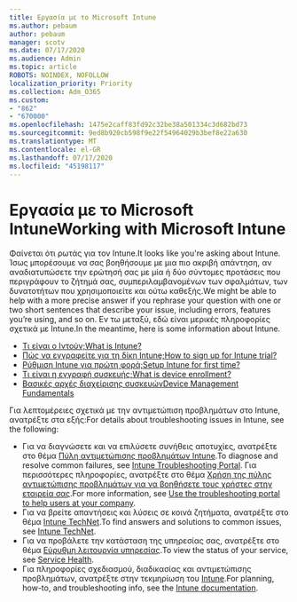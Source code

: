 ```yaml
---
title: Εργασία με το Microsoft Intune
ms.author: pebaum
author: pebaum
manager: scotv
ms.date: 07/17/2020
ms.audience: Admin
ms.topic: article
ROBOTS: NOINDEX, NOFOLLOW
localization_priority: Priority
ms.collection: Adm_O365
ms.custom:
- "862"
- "670000"
ms.openlocfilehash: 1475e2caff83fd92c32be38a501334c3d682bd73
ms.sourcegitcommit: 9ed8b920cb598f9e22f54964029b3bef8e22a630
ms.translationtype: MT
ms.contentlocale: el-GR
ms.lasthandoff: 07/17/2020
ms.locfileid: "45198117"
---
```

# <a name="working-with-microsoft-intune"></a><span data-ttu-id="73289-102">Εργασία με το Microsoft Intune</span><span class="sxs-lookup"><span data-stu-id="73289-102">Working with Microsoft Intune</span></span>

<span data-ttu-id="73289-103">Φαίνεται ότι ρωτάς για τον Intune.</span><span class="sxs-lookup"><span data-stu-id="73289-103">It looks like you're asking about Intune.</span></span> <span data-ttu-id="73289-104">Ίσως μπορέσουμε να σας βοηθήσουμε με μια πιο ακριβή απάντηση, αν αναδιατυπώσετε την ερώτησή σας με μία ή δύο σύντομες προτάσεις που περιγράφουν το ζήτημά σας, συμπεριλαμβανομένων των σφαλμάτων, των δυνατοτήτων που χρησιμοποιείτε και ούτω καθεξής.</span><span class="sxs-lookup"><span data-stu-id="73289-104">We might be able to help with a more precise answer if you rephrase your question with one or two short sentences that describe your issue, including errors, features you’re using, and so on.</span></span> <span data-ttu-id="73289-105">Εν τω μεταξύ, εδώ είναι μερικές πληροφορίες σχετικά με Intune.</span><span class="sxs-lookup"><span data-stu-id="73289-105">In the meantime, here is some information about Intune.</span></span>

- [<span data-ttu-id="73289-106">Τι είναι ο Ιντούν;</span><span class="sxs-lookup"><span data-stu-id="73289-106">What is Intune?</span></span>](https://docs.microsoft.com/intune/what-is-intune)
- [<span data-ttu-id="73289-107">Πώς να εγγραφείτε για τη δίκη Intune;</span><span class="sxs-lookup"><span data-stu-id="73289-107">How to sign up for Intune trial?</span></span>](https://docs.microsoft.com/intune/free-trial-sign-up)
- [<span data-ttu-id="73289-108">Ρύθμιση Intune για πρώτη φορά;</span><span class="sxs-lookup"><span data-stu-id="73289-108">Setup Intune for first time?</span></span>](https://docs.microsoft.com/intune/setup-steps)
- [<span data-ttu-id="73289-109">Τι είναι η εγγραφή συσκευής;</span><span class="sxs-lookup"><span data-stu-id="73289-109">What is device enrollment?</span></span>](https://docs.microsoft.com/intune/device-enrollment)
- [<span data-ttu-id="73289-110">Βασικές αρχές διαχείρισης συσκευών</span><span class="sxs-lookup"><span data-stu-id="73289-110">Device Management Fundamentals</span></span>](https://docs.microsoft.com/mem/intune/fundamentals/)

<span data-ttu-id="73289-111">Για λεπτομέρειες σχετικά με την αντιμετώπιση προβλημάτων στο Intune, ανατρέξτε στα εξής:</span><span class="sxs-lookup"><span data-stu-id="73289-111">For details about troubleshooting issues in Intune, see the following:</span></span>

- <span data-ttu-id="73289-112">Για να διαγνώσετε και να επιλύσετε συνήθεις αποτυχίες, ανατρέξτε στο θέμα [Πύλη αντιμετώπισης προβλημάτων Intune](https://aka.ms/intunetroubleshooting).</span><span class="sxs-lookup"><span data-stu-id="73289-112">To diagnose and resolve common failures, see  [Intune Troubleshooting Portal](https://aka.ms/intunetroubleshooting).</span></span> <span data-ttu-id="73289-113">Για περισσότερες πληροφορίες, ανατρέξτε στο θέμα [Χρήση της πύλης αντιμετώπισης προβλημάτων για να βοηθήσετε τους χρήστες στην εταιρεία σας](https://docs.microsoft.com/intune/help-desk-operators).</span><span class="sxs-lookup"><span data-stu-id="73289-113">For more information, see [Use the troubleshooting portal to help users at your company](https://docs.microsoft.com/intune/help-desk-operators).</span></span>
- <span data-ttu-id="73289-114">Για να βρείτε απαντήσεις και λύσεις σε κοινά ζητήματα, ανατρέξτε στο θέμα [Intune TechNet](https://aka.ms/intuneforums).</span><span class="sxs-lookup"><span data-stu-id="73289-114">To find answers and solutions to common issues, see [Intune TechNet](https://aka.ms/intuneforums).</span></span>
- <span data-ttu-id="73289-115">Για να προβάλετε την κατάσταση της υπηρεσίας σας, ανατρέξτε στο θέμα [Εύρυθμη λειτουργία υπηρεσίας](https://portal.office.com/AdminPortal/Home#/servicehealth).</span><span class="sxs-lookup"><span data-stu-id="73289-115">To view the status of your service, see [Service Health](https://portal.office.com/AdminPortal/Home#/servicehealth).</span></span>
- <span data-ttu-id="73289-116">Για πληροφορίες σχεδιασμού, διαδικασίας και αντιμετώπισης προβλημάτων, ανατρέξτε στην τεκμηρίωση του [Intune](https://docs.microsoft.com/intune/).</span><span class="sxs-lookup"><span data-stu-id="73289-116">For planning, how-to, and troubleshooting info, see the [Intune documentation](https://docs.microsoft.com/intune/).</span></span>
